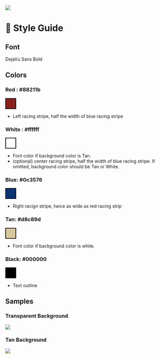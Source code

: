 ![](https://github.com/blaylockbk/Herbie/blob/main/docs/_static/HerbieLogo2_tan_transparent.png?raw=true)

# 🎨 Style Guide

## Font
DejaVu Sans Bold

## Colors

### Red : #88211b
<div style="height: 30px; width: 30px; border: 2px solid black; background-color: #88211b;"></div>

- Left racing stripe, half the width of blue racing stripe 

### White : #ffffff
<div style="height: 30px; width: 30px; border: 2px solid black; background-color: #ffffff;"></div>

- Font color if background color is Tan.
- (optional) center racing stripe, half the width of blue racing stripe. If omitted, background color should be Tan or White.

### Blue: #0c3576
<div style="height: 30px; width: 30px; border: 2px solid black; background-color: #0c3576;"></div>

- Right racign stripe, twice as wide as red racing strip

### Tan: #d8c89d
<div style="height: 30px; width: 30px; border: 2px solid black; background-color: #d8c89d;"></div>

- Font color if background color is white.

### Black: #000000
<div style="height: 30px; width: 30px; border: 2px solid black; background-color: #000000;"></div>

- Text outline

## Samples

### Transparent Background
![](https://github.com/blaylockbk/Herbie/blob/main/docs/_static/HerbieLogo2_tan_transparent.png?raw=true)

### Tan Background
![](https://github.com/blaylockbk/Herbie/blob/main/docs/_static/HerbieLogo2_white.png?raw=true)
